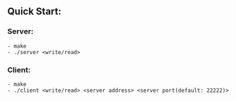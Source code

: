 ## Quick Start: ##

### Server: ###

    - make  
    - ./server <write/read>  

### Client: ###

    - make
    - ./client <write/read> <server address> <server port(default: 22222)>
